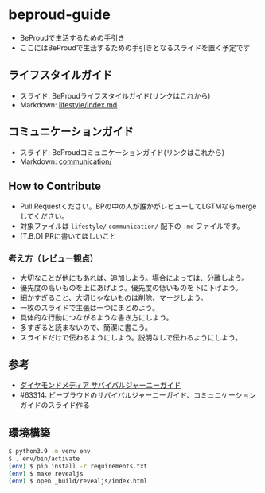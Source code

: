 # beproud-guide

* BeProudで生活するための手引き
* ここにはBeProudで生活するための手引きとなるスライドを置く予定です

## ライフスタイルガイド

* スライド: BeProudライフスタイルガイド(リンクはこれから)
* Markdown: [lifestyle/index.md](lifestyle/index.md)

## コミュニケーションガイド

* スライド: BeProudコミュニケーションガイド(リンクはこれから)
* Markdown: [communication/](communication/)

## How to Contribute

* Pull Requestください。BPの中の人が誰かがレビューしてLGTMならmergeしてください。
* 対象ファイルは `lifestyle/` `communication/` 配下の `.md` ファイルです。
* [T.B.D] PRに書いてほしいこと

### 考え方（レビュー観点）

* 大切なことが他にもあれば、追加しよう。場合によっては、分離しよう。
* 優先度の高いものを上にあげよう。優先度の低いものを下に下げよう。
* 細かすぎること、大切じゃないものは削除、マージしよう。
* 一枚のスライドで主張は一つにまとめよう。
* 具体的な行動につながるような書き方にしよう。
* 多すぎると読まないので、簡潔に書こう。
* スライドだけで伝わるようにしよう。説明なしで伝わるようにしよう。

## 参考

* [ダイヤモンドメディア サバイバルジャーニーガイド](https://www.slideshare.net/kozotakei/ss-81102661)
* #63314: ビープラウドのサバイバルジャーニーガイド、コミュニケーションガイドのスライド作る

## 環境構築

```bash
$ python3.9 -m venv env
$ . env/bin/activate
(env) $ pip install -r requirements.txt
(env) $ make revealjs
(env) $ open _build/revealjs/index.html
```